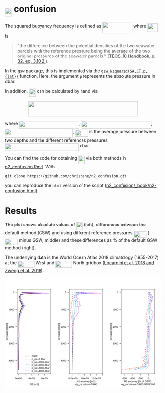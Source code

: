 # <img src="/tex/4c87ee198ded31321f89b44a38a0ad5a.svg?invert_in_darkmode&sanitize=true" align=middle width=21.552516149999988pt height=26.76175259999998pt/> confusion

The squared buoyancy frequency is defined as <img src="/tex/bd2177a908f1cd4fc2ab2dd25029bfff.svg?invert_in_darkmode&sanitize=true" align=middle width=96.71016959999999pt height=35.76220559999998pt/> where <img src="/tex/3f5d596c61b4bf3d7b4fe363ddd43d6d.svg?invert_in_darkmode&sanitize=true" align=middle width=32.28892919999999pt height=27.6567522pt/> is 
> "the difference between the potential densities of the two seawater parcels with the reference pressure being the average of the two original pressures of the seawater parcels." ([TEOS-10 Handbook, p. 32, eq. 3.10.2.](http://www.teos-10.org/pubs/TEOS-10_Manual.pdf)).

In the `gsw` package, this is implemented via the [`gsw_Nsquared(SA,CT,p,{lat})`](http://www.teos-10.org/pubs/gsw/html/gsw_Nsquared.html) function. Here, the argument `p` represents the absolute pressure in dbar.

In addition, <img src="/tex/4c87ee198ded31321f89b44a38a0ad5a.svg?invert_in_darkmode&sanitize=true" align=middle width=21.552516149999988pt height=26.76175259999998pt/> can be calculated by hand via<br> 
<p align="center"><img src="/tex/6bb8f60b22e2c29335c404f7de4d5e9f.svg?invert_in_darkmode&sanitize=true" align=middle width=356.96434949999997pt height=49.315569599999996pt/></p>
where <img src="/tex/3837aa6790d0fb5d4900959681b34870.svg?invert_in_darkmode&sanitize=true" align=middle width=194.43821099999997pt height=24.65753399999998pt/>, <img src="/tex/f7b53f7a8041065d1f876bdd3584ec77.svg?invert_in_darkmode&sanitize=true" align=middle width=225.05125005pt height=24.65753399999998pt/>, <img src="/tex/3176f1de1b50298f98dd4331ae2388bc.svg?invert_in_darkmode&sanitize=true" align=middle width=218.32749179999993pt height=27.6567522pt/>, <img src="/tex/28a78c928293e22b756ad6fc97c364e1.svg?invert_in_darkmode&sanitize=true" align=middle width=42.44760959999999pt height=22.831056599999986pt/> is the average pressure between two depths and the different references pressures <img src="/tex/88d215c9b972260f232c12b135f5276c.svg?invert_in_darkmode&sanitize=true" align=middle width=237.47058059999998pt height=24.65753399999998pt/> dbar.

You can find the code for obtaining <img src="/tex/4c87ee198ded31321f89b44a38a0ad5a.svg?invert_in_darkmode&sanitize=true" align=middle width=21.552516149999988pt height=26.76175259999998pt/> via both methods in [n2_confusion.Rmd](https://github.com/chrisdane/n2_confusion/blob/master/n2_confusion.Rmd). With
```
git clone https://github.com/chrisdane/n2_confusion.git
```
you can reproduce the `html` version of the script ([n2_confusion/_book/n2-confusion.html](https://github.com/chrisdane/n2_confusion/blob/master/_book/n2-confusion.html)).

# Results

The plot shows absolute values of <img src="/tex/4c87ee198ded31321f89b44a38a0ad5a.svg?invert_in_darkmode&sanitize=true" align=middle width=21.552516149999988pt height=26.76175259999998pt/> (left), differences between the default method (GSW) and using different reference pressures <img src="/tex/fc768881d80481de1205a5c1e2d84ad3.svg?invert_in_darkmode&sanitize=true" align=middle width=40.43809109999999pt height=20.09134050000002pt/> (<img src="/tex/fc768881d80481de1205a5c1e2d84ad3.svg?invert_in_darkmode&sanitize=true" align=middle width=40.43809109999999pt height=20.09134050000002pt/> minus GSW; middle) and these differences as % of the default GSW method (right).

The underlying data is the World Ocean Atlas 2018 climatology (1955-2017) at the <img src="/tex/000ab2c0010ce8b67672421f43f5c84b.svg?invert_in_darkmode&sanitize=true" align=middle width=52.39746599999998pt height=22.63850490000001pt/> West and <img src="/tex/5735ed1a6ae514390f2a10a0a003f5e2.svg?invert_in_darkmode&sanitize=true" align=middle width=52.39746599999998pt height=22.63850490000001pt/> North gridbox ([Locarnini et al. 2018 and Zweng et al. 2018](https://www.nodc.noaa.gov/OC5/woa18/)).

<img align="left" src="_bookdown_files/bookdown_files/figure-html/n2_plot-1.png">

